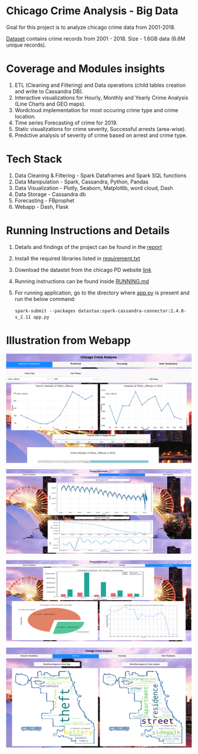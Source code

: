 # Chicago Crime Analysis - Big Data

Goal for this project is to analyze chicago crime data from 2001-2018.

[Dataset](https://data.cityofchicago.org/Public-Safety/Crimes-2001-to-present/ijzp-q8t2) contains crime records from 2001 - 2018. Size - 1.6GB data (6.6M unique records).

# Coverage and Modules insights
1) ETL (Cleaning and Filtering) and Data operations (child tables creation and write to Cassandra DB).
2) Interactive visualizations for Hourly, Monthly and Yearly Crime Analysis (Line Charts and GEO maps).
3) Wordcloud implementation for most occuring crime type and crime location.
4) Time series Forecasting of crime for 2019.
5) Static visualizations for crime severity, Successful arrests (area-wise).
6) Predctive analysis of severity of crime based on arrest and crime type.

# Tech Stack
1) Data Cleaning & Filtering - Spark Dataframes and Spark SQL functions
2) Data Manipulation - Spark, Cassandra, Python, Pandas
3) Data Visualization - Plotly, Seaborn, Matplotlib, word cloud, Dash
4) Data Storage - Cassandra db
5) Forecasting - FBprophet
6) Webapp - Dash, Flask

# Running Instructions and Details
1) Details and findings of the project can be found in the [report](https://github.com/Shubhammalik/Chicago-Crime-Analysis/blob/master/Chicago_Crime_Analysis_Report.pdf)
2) Install the required libraries listed in [requirement.txt](https://github.com/Shubhammalik/Chicago-Crime-Analysis/blob/master/requirements.txt)
3) Download the datastet from the chicago PD website [link](https://data.cityofchicago.org/Public-Safety/Crimes-2001-to-present/ijzp-q8t2)
2) Running instructions can be found inside [RUNNING.md](https://github.com/Shubhammalik/Chicago-Crime-Analysis/blob/master/RUNNING.md)
3) For running application, go to the directory where [app.py](https://github.com/Shubhammalik/Chicago-Crime-Analysis/blob/master/app.py) is present and run the below command:

    `spark-submit --packages datastax:spark-cassandra-connector:2.4.0-s_2.11 app.py`
    
# Illustration from Webapp

![Interactive tab](https://github.com/Shubhammalik/Chicago-Crime-Analysis/blob/master/webapp_interactive_tab.png)

![Forecast tab](https://github.com/Shubhammalik/Chicago-Crime-Analysis/blob/master/webapp_forecast_tab.png)

![Static tab](https://github.com/Shubhammalik/Chicago-Crime-Analysis/blob/master/webapp_static_tab.png)

![Word cloud tab](https://github.com/Shubhammalik/Chicago-Crime-Analysis/blob/master/webapp_wordcloud_tab.png)
